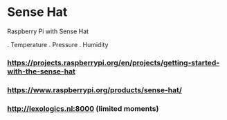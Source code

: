 # Sense Hat

Raspberry Pi with Sense Hat 

. Temperature
. Pressure
. Humidity

### https://projects.raspberrypi.org/en/projects/getting-started-with-the-sense-hat
### https://www.raspberrypi.org/products/sense-hat/
### http://lexologics.nl:8000  (limited moments)

